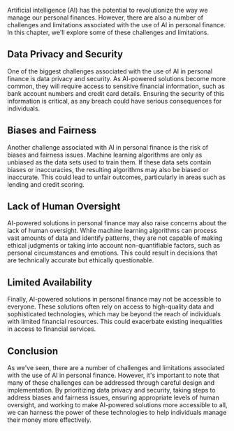 
Artificial intelligence (AI) has the potential to revolutionize the way we manage our personal finances. However, there are also a number of challenges and limitations associated with the use of AI in personal finance. In this chapter, we'll explore some of these challenges and limitations.

Data Privacy and Security
-------------------------

One of the biggest challenges associated with the use of AI in personal finance is data privacy and security. As AI-powered solutions become more common, they will require access to sensitive financial information, such as bank account numbers and credit card details. Ensuring the security of this information is critical, as any breach could have serious consequences for individuals.

Biases and Fairness
-------------------

Another challenge associated with AI in personal finance is the risk of biases and fairness issues. Machine learning algorithms are only as unbiased as the data sets used to train them. If these data sets contain biases or inaccuracies, the resulting algorithms may also be biased or inaccurate. This could lead to unfair outcomes, particularly in areas such as lending and credit scoring.

Lack of Human Oversight
-----------------------

AI-powered solutions in personal finance may also raise concerns about the lack of human oversight. While machine learning algorithms can process vast amounts of data and identify patterns, they are not capable of making ethical judgments or taking into account non-quantifiable factors, such as personal circumstances and emotions. This could result in decisions that are technically accurate but ethically questionable.

Limited Availability
--------------------

Finally, AI-powered solutions in personal finance may not be accessible to everyone. These solutions often rely on access to high-quality data and sophisticated technologies, which may be beyond the reach of individuals with limited financial resources. This could exacerbate existing inequalities in access to financial services.

Conclusion
----------

As we've seen, there are a number of challenges and limitations associated with the use of AI in personal finance. However, it's important to note that many of these challenges can be addressed through careful design and implementation. By prioritizing data privacy and security, taking steps to address biases and fairness issues, ensuring appropriate levels of human oversight, and working to make AI-powered solutions more accessible to all, we can harness the power of these technologies to help individuals manage their money more effectively.
